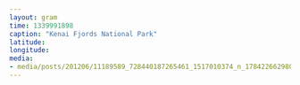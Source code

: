 ```yaml
---
layout: gram
time: 1339991898
caption: "Kenai Fjords National Park"
latitude: 
longitude: 
media:
- media/posts/201206/11189589_728440187265461_1517010374_n_17842266298000351.jpg
---
```

